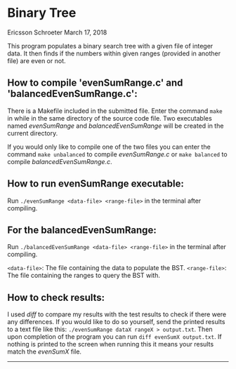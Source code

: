 # Binary Tree
Ericsson Schroeter
March 17, 2018

This program populates a binary search tree with a given file of integer data.
It then finds if the numbers within given ranges (provided in another file) are
even or not.

## How to compile 'evenSumRange.c' and 'balancedEvenSumRange.c':

There is a Makefile included in the submitted file.  Enter the command `make` in
while in the same directory of the source code file.  Two executables named
*evenSumRange* and *balancedEvenSumRange* will be created in the current directory.

If you would only like to compile one of the two files you can enter the command
`make unbalanced` to compile *evenSumRange.c* or `make balanced` to compile
*balancedEvenSumRange.c*.

## How to run evenSumRange executable:

Run `./evenSumRange <data-file> <range-file>` in the terminal after compiling.

## For the balancedEvenSumRange:

Run `./balancedEvenSumRange <data-file> <range-file>` in the terminal after
compiling.

`<data-file>`: The file containing the data to populate the BST.
`<range-file>`: The file containing the ranges to query the BST with.

## How to check results:

I used *diff* to compare my results with the test results to check if there were
any differences.  If you would like to do so yourself, send the printed results
to a text file like this: `./evenSumRange dataX rangeX > output.txt`.  Then
upon completion of the program you can run `diff evenSumX output.txt`.  If
nothing is printed to the screen when running this it means your results match
the *evenSumX* file.

*******************************************************************************
